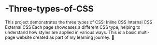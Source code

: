 # -Three-types-of-CSS
This project demonstrates the three types of CSS:  Inline CSS  Internal CSS  External CSS  Each page showcases a different CSS type, helping to understand how styles are applied in various ways. This is a basic multi-page website created as part of my learning journey. 🚀
